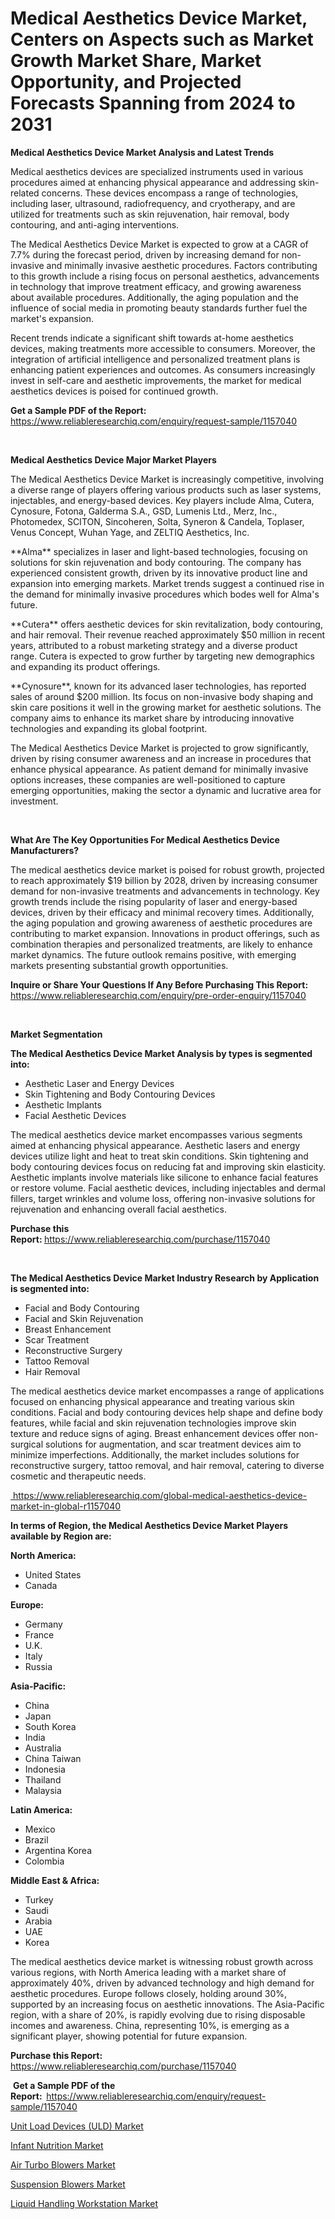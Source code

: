<p><h1>Medical Aesthetics Device Market, Centers on Aspects such as Market Growth Market Share, Market Opportunity, and Projected Forecasts Spanning from 2024 to 2031</h1></p><p><strong>Medical Aesthetics Device Market Analysis and Latest Trends</strong></p>
<p><p>Medical aesthetics devices are specialized instruments used in various procedures aimed at enhancing physical appearance and addressing skin-related concerns. These devices encompass a range of technologies, including laser, ultrasound, radiofrequency, and cryotherapy, and are utilized for treatments such as skin rejuvenation, hair removal, body contouring, and anti-aging interventions.</p><p>The Medical Aesthetics Device Market is expected to grow at a CAGR of 7.7% during the forecast period, driven by increasing demand for non-invasive and minimally invasive aesthetic procedures. Factors contributing to this growth include a rising focus on personal aesthetics, advancements in technology that improve treatment efficacy, and growing awareness about available procedures. Additionally, the aging population and the influence of social media in promoting beauty standards further fuel the market's expansion.</p><p>Recent trends indicate a significant shift towards at-home aesthetics devices, making treatments more accessible to consumers. Moreover, the integration of artificial intelligence and personalized treatment plans is enhancing patient experiences and outcomes. As consumers increasingly invest in self-care and aesthetic improvements, the market for medical aesthetics devices is poised for continued growth.</p></p>
<p><strong>Get a Sample PDF of the Report:&nbsp;</strong> <a href="https://www.reliableresearchiq.com/enquiry/request-sample/1157040?utm_campaign=1121&utm_medium=2&utm_source=Github&utm_content=ia&utm_term=02102024&utm_id=medical-aesthetics-device">https://www.reliableresearchiq.com/enquiry/request-sample/1157040</a></p>
<p>&nbsp;</p>
<p><strong>Medical Aesthetics Device Major Market Players</strong></p>
<p><p>The Medical Aesthetics Device Market is increasingly competitive, involving a diverse range of players offering various products such as laser systems, injectables, and energy-based devices. Key players include Alma, Cutera, Cynosure, Fotona, Galderma S.A., GSD, Lumenis Ltd., Merz, Inc., Photomedex, SCITON, Sincoheren, Solta, Syneron & Candela, Toplaser, Venus Concept, Wuhan Yage, and ZELTIQ Aesthetics, Inc.</p><p>**Alma** specializes in laser and light-based technologies, focusing on solutions for skin rejuvenation and body contouring. The company has experienced consistent growth, driven by its innovative product line and expansion into emerging markets. Market trends suggest a continued rise in the demand for minimally invasive procedures which bodes well for Alma's future.</p><p>**Cutera** offers aesthetic devices for skin revitalization, body contouring, and hair removal. Their revenue reached approximately $50 million in recent years, attributed to a robust marketing strategy and a diverse product range. Cutera is expected to grow further by targeting new demographics and expanding its product offerings.</p><p>**Cynosure**, known for its advanced laser technologies, has reported sales of around $200 million. Its focus on non-invasive body shaping and skin care positions it well in the growing market for aesthetic solutions. The company aims to enhance its market share by introducing innovative technologies and expanding its global footprint.</p><p>The Medical Aesthetics Device Market is projected to grow significantly, driven by rising consumer awareness and an increase in procedures that enhance physical appearance. As patient demand for minimally invasive options increases, these companies are well-positioned to capture emerging opportunities, making the sector a dynamic and lucrative area for investment.</p></p>
<p>&nbsp;</p>
<p><strong>What Are The Key Opportunities For Medical Aesthetics Device Manufacturers?</strong></p>
<p><p>The medical aesthetics device market is poised for robust growth, projected to reach approximately $19 billion by 2028, driven by increasing consumer demand for non-invasive treatments and advancements in technology. Key growth trends include the rising popularity of laser and energy-based devices, driven by their efficacy and minimal recovery times. Additionally, the aging population and growing awareness of aesthetic procedures are contributing to market expansion. Innovations in product offerings, such as combination therapies and personalized treatments, are likely to enhance market dynamics. The future outlook remains positive, with emerging markets presenting substantial growth opportunities.</p></p>
<p><strong>Inquire or Share Your Questions If Any Before Purchasing This Report:</strong> <a href="https://www.reliableresearchiq.com/enquiry/pre-order-enquiry/1157040?utm_campaign=1121&utm_medium=2&utm_source=Github&utm_content=ia&utm_term=02102024&utm_id=medical-aesthetics-device">https://www.reliableresearchiq.com/enquiry/pre-order-enquiry/1157040</a></p>
<p>&nbsp;</p>
<p><strong>Market Segmentation</strong></p>
<p><strong>The Medical Aesthetics Device Market Analysis by types is segmented into:</strong></p>
<p><ul><li>Aesthetic Laser and Energy Devices</li><li>Skin Tightening and Body Contouring Devices</li><li>Aesthetic Implants</li><li>Facial Aesthetic Devices</li></ul></p>
<p><p>The medical aesthetics device market encompasses various segments aimed at enhancing physical appearance. Aesthetic lasers and energy devices utilize light and heat to treat skin conditions. Skin tightening and body contouring devices focus on reducing fat and improving skin elasticity. Aesthetic implants involve materials like silicone to enhance facial features or restore volume. Facial aesthetic devices, including injectables and dermal fillers, target wrinkles and volume loss, offering non-invasive solutions for rejuvenation and enhancing overall facial aesthetics.</p></p>
<p><strong>Purchase this Report:&nbsp;</strong><a href="https://www.reliableresearchiq.com/purchase/1157040?utm_campaign=1121&utm_medium=2&utm_source=Github&utm_content=ia&utm_term=02102024&utm_id=medical-aesthetics-device">https://www.reliableresearchiq.com/purchase/1157040</a></p>
<p>&nbsp;</p>
<p><strong>The Medical Aesthetics Device Market Industry Research by Application is segmented into:</strong></p>
<p><ul><li>Facial and Body Contouring</li><li>Facial and Skin Rejuvenation</li><li>Breast Enhancement</li><li>Scar Treatment</li><li>Reconstructive Surgery</li><li>Tattoo Removal</li><li>Hair Removal</li></ul></p>
<p><p>The medical aesthetics device market encompasses a range of applications focused on enhancing physical appearance and treating various skin conditions. Facial and body contouring devices help shape and define body features, while facial and skin rejuvenation technologies improve skin texture and reduce signs of aging. Breast enhancement devices offer non-surgical solutions for augmentation, and scar treatment devices aim to minimize imperfections. Additionally, the market includes solutions for reconstructive surgery, tattoo removal, and hair removal, catering to diverse cosmetic and therapeutic needs.</p></p>
<p><a href="https://www.reliableresearchiq.com/global-medical-aesthetics-device-market-in-global-r1157040?utm_campaign=1121&utm_medium=2&utm_source=Github&utm_content=ia&utm_term=02102024&utm_id=medical-aesthetics-device">&nbsp;https://www.reliableresearchiq.com/global-medical-aesthetics-device-market-in-global-r1157040</a></p>
<p><strong>In terms of Region, the Medical Aesthetics Device Market Players available by Region are:</strong></p>
<p>
    <p> <strong> North America: </strong>
        <ul>
            <li>United States</li>
            <li>Canada</li>
        </ul>
        </p> 
    <p> <strong> Europe: </strong>
        <ul>
            <li>Germany</li>
            <li>France</li>
            <li>U.K.</li>
            <li>Italy</li>
            <li>Russia</li>
        </ul>
        </p> 
    <p> <strong> Asia-Pacific: </strong>
        <ul>
            <li>China</li>
            <li>Japan</li>
            <li>South Korea</li>
            <li>India</li>
            <li>Australia</li>
            <li>China Taiwan</li>
            <li>Indonesia</li>
            <li>Thailand</li>
            <li>Malaysia</li>
        </ul>
        </p> 
    <p> <strong> Latin America: </strong>
        <ul>
            <li>Mexico</li>
            <li>Brazil</li>
            <li>Argentina Korea</li>
            <li>Colombia</li>
        </ul>
        </p> 
    <p> <strong> Middle East & Africa: </strong>
        <ul>
            <li>Turkey</li>
            <li>Saudi</li>
            <li>Arabia</li>
            <li>UAE</li>
            <li>Korea</li>
        </ul>
    </p>
    </p>
<p><p>The medical aesthetics device market is witnessing robust growth across various regions, with North America leading with a market share of approximately 40%, driven by advanced technology and high demand for aesthetic procedures. Europe follows closely, holding around 30%, supported by an increasing focus on aesthetic innovations. The Asia-Pacific region, with a share of 20%, is rapidly evolving due to rising disposable incomes and awareness. China, representing 10%, is emerging as a significant player, showing potential for future expansion.</p></p>
<p><strong>Purchase this Report: </strong><a href="https://www.reliableresearchiq.com/purchase/1157040?utm_campaign=1121&utm_medium=2&utm_source=Github&utm_content=ia&utm_term=02102024&utm_id=medical-aesthetics-device">https://www.reliableresearchiq.com/purchase/1157040</a></p>
<p>&nbsp;<strong>Get a Sample PDF of the Report:&nbsp;&nbsp;</strong><a href="https://www.reliableresearchiq.com/enquiry/request-sample/1157040?utm_campaign=1121&utm_medium=2&utm_source=Github&utm_content=ia&utm_term=02102024&utm_id=medical-aesthetics-device">https://www.reliableresearchiq.com/enquiry/request-sample/1157040</a></p>
<p><strong></strong></p>
<p><p><a href="https://github.com/Angelapatterson584/Market-Research-Report-List-1/blob/main/unit-load-devices-uld-market.md?utm_campaign=1121&utm_medium=2&utm_source=Github&utm_content=ia&utm_term=02102024&utm_id=medical-aesthetics-device">Unit Load Devices (ULD) Market</a></p><p><a href="https://www.linkedin.com/pulse/what-growth-drivers-infant-nutrition-market-comprehensive-study-bud3e?trackingId=fuevi8BzSmSqvXXTIlyzDw%3D%3D&utm_campaign=1121&utm_medium=2&utm_source=Github&utm_content=ia&utm_term=02102024&utm_id=medical-aesthetics-device">Infant Nutrition Market</a></p><p><a href="https://issuu.com/reportprime-2/docs/air-turbo-blowers-market-size-2030._fd3e8f68d492d5?utm_campaign=1121&utm_medium=2&utm_source=Github&utm_content=ia&utm_term=02102024&utm_id=medical-aesthetics-device">Air Turbo Blowers Market</a></p><p><a href="https://issuu.com/reportprime-2/docs/suspension-blowers-market-size-2030_a26fced7af74d5?utm_campaign=1121&utm_medium=2&utm_source=Github&utm_content=ia&utm_term=02102024&utm_id=medical-aesthetics-device">Suspension Blowers Market</a></p><p><a href="https://www.linkedin.com/pulse/future-ready-strategic-insights-global-liquid-handling-workstation-9k9jc?trackingId=%2BzxrvHzwSaii9ll6rH7GUQ%3D%3D&utm_campaign=1121&utm_medium=2&utm_source=Github&utm_content=ia&utm_term=02102024&utm_id=medical-aesthetics-device">Liquid Handling Workstation Market</a></p></p>